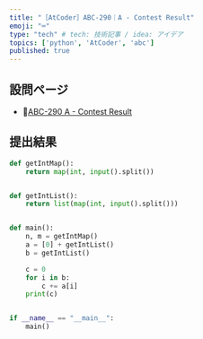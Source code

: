 ```yaml
---
title: "［AtCoder］ABC-290｜A - Contest Result"
emoji: "⌨️"
type: "tech" # tech: 技術記事 / idea: アイデア
topics: ['python', 'AtCoder', 'abc']
published: true
---
```


## 設問ページ

- 🔗[ABC-290 A - Contest Result](https://atcoder.jp/contests/abc290/tasks/abc290_a)

## 提出結果

```python
def getIntMap():
    return map(int, input().split())


def getIntList():
    return list(map(int, input().split()))


def main():
    n, m = getIntMap()
    a = [0] + getIntList()
    b = getIntList()

    c = 0
    for i in b:
        c += a[i]
    print(c)


if __name__ == "__main__":
    main()
```
